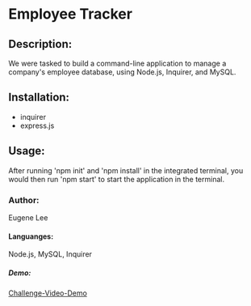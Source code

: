 # Employee Tracker

## Description:
We were tasked to build a command-line application to manage a company's employee database, using Node.js, Inquirer, and MySQL.

## Installation:
* inquirer
* express.js

## Usage: 
After running 'npm init' and 'npm install' in the integrated terminal, you would then run 'npm start' to start the application in the terminal.

### Author:
Eugene Lee

#### Languanges:
Node.js, MySQL, Inquirer

##### Demo: 
[Challenge-Video-Demo](https://watch.screencastify.com/v/nt4qDhifTUa37Kbf8GY6)
